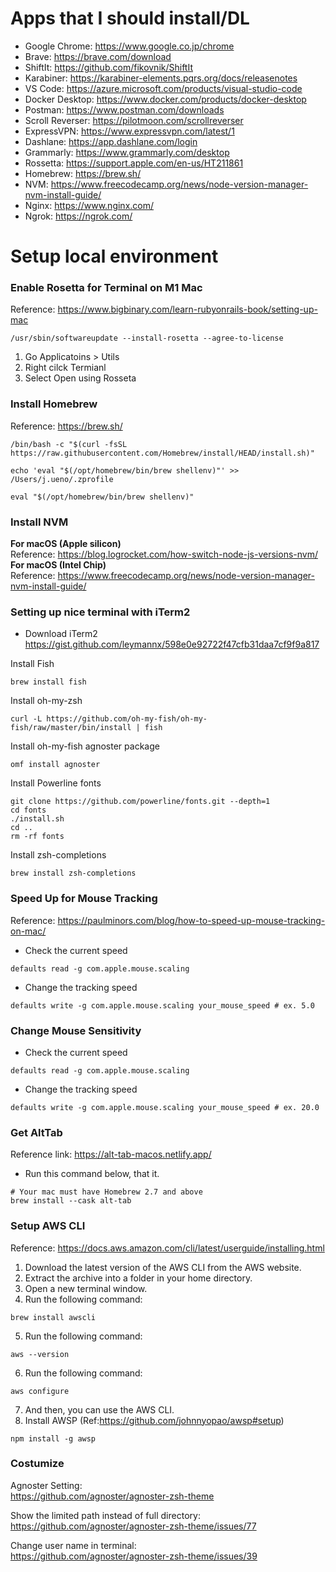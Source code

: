 # Apps that I should install/DL
- Google Chrome: https://www.google.co.jp/chrome   
- Brave: https://brave.com/download   
- ShiftIt: https://github.com/fikovnik/ShiftIt  
- Karabiner: https://karabiner-elements.pqrs.org/docs/releasenotes  
- VS Code: https://azure.microsoft.com/products/visual-studio-code 
- Docker Desktop: https://www.docker.com/products/docker-desktop  
- Postman: https://www.postman.com/downloads
- Scroll Reverser: https://pilotmoon.com/scrollreverser   
- ExpressVPN: https://www.expressvpn.com/latest/1   
- Dashlane: https://app.dashlane.com/login   
- Grammarly: https://www.grammarly.com/desktop   
- Rossetta: https://support.apple.com/en-us/HT211861
- Homebrew: https://brew.sh/
- NVM: https://www.freecodecamp.org/news/node-version-manager-nvm-install-guide/
- Nginx: https://www.nginx.com/
- Ngrok: https://ngrok.com/

# Setup local environment

### Enable Rosetta for Terminal on M1 Mac
Reference: https://www.bigbinary.com/learn-rubyonrails-book/setting-up-mac

```shell
/usr/sbin/softwareupdate --install-rosetta --agree-to-license
```
1. Go Applicatoins > Utils
2. Right cilck Termianl
3. Select Open using Rosseta

### Install Homebrew
Reference: https://brew.sh/
```shell
/bin/bash -c "$(curl -fsSL https://raw.githubusercontent.com/Homebrew/install/HEAD/install.sh)"
```
```shell
echo 'eval "$(/opt/homebrew/bin/brew shellenv)"' >> /Users/j.ueno/.zprofile
```
```shell
eval "$(/opt/homebrew/bin/brew shellenv)"
```

### Install NVM
**For macOS (Apple silicon)**<br>
Reference: https://blog.logrocket.com/how-switch-node-js-versions-nvm/<br>
**For macOS (Intel Chip)**<br>
Reference: https://www.freecodecamp.org/news/node-version-manager-nvm-install-guide/
<br>

### Setting up nice terminal with iTerm2
- Download iTerm2
https://gist.github.com/leymannx/598e0e92722f47cfb31daa7cf9f9a817

Install Fish
```shell
brew install fish
```

Install oh-my-zsh
```shell
curl -L https://github.com/oh-my-fish/oh-my-fish/raw/master/bin/install | fish
```

Install oh-my-fish agnoster package
```shell
omf install agnoster
```

Install Powerline fonts
```shell
git clone https://github.com/powerline/fonts.git --depth=1
cd fonts
./install.sh
cd ..
rm -rf fonts
```

Install zsh-completions 
```shell
brew install zsh-completions
```

### Speed Up for Mouse Tracking
Reference: https://paulminors.com/blog/how-to-speed-up-mouse-tracking-on-mac/

- Check the current speed
```shell
defaults read -g com.apple.mouse.scaling
```
- Change the tracking speed
```shell
defaults write -g com.apple.mouse.scaling your_mouse_speed # ex. 5.0
```

### Change Mouse Sensitivity

- Check the current speed
```shell
defaults read -g com.apple.mouse.scaling
```
- Change the tracking speed
```shell
defaults write -g com.apple.mouse.scaling your_mouse_speed # ex. 20.0
```

### Get AltTab
Reference link:
https://alt-tab-macos.netlify.app/

- Run this command below, that it.
```shell
# Your mac must have Homebrew 2.7 and above
brew install --cask alt-tab
```

### Setup AWS CLI
Reference: https://docs.aws.amazon.com/cli/latest/userguide/installing.html
1. Download the latest version of the AWS CLI from the AWS website.
2. Extract the archive into a folder in your home directory.
3. Open a new terminal window.
4. Run the following command:
```shell
brew install awscli
```
5. Run the following command:
```shell
aws --version
```
6. Run the following command:
```shell
aws configure
```
7. And then, you can use the AWS CLI.
8. Install AWSP (Ref:https://github.com/johnnyopao/awsp#setup)
```shell
npm install -g awsp
```


### Costumize

Agnoster Setting:  
https://github.com/agnoster/agnoster-zsh-theme

Show the limited path instead of full directory:  
https://github.com/agnoster/agnoster-zsh-theme/issues/77

Change user name in terminal:  
https://github.com/agnoster/agnoster-zsh-theme/issues/39
